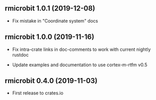 ## rmicrobit 1.0.1 (2019-12-08)

* Fix mistake in "Coordinate system" docs


## rmicrobit 1.0.0 (2019-11-16)

* Fix intra-crate links in doc-comments to work with current nightly rustdoc

* Update examples and documentation to use cortex-m-rtfm v0.5


## rmicrobit 0.4.0 (2019-11-03)

* First release to crates.io

